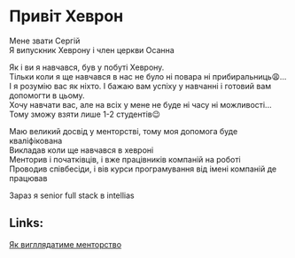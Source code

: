 # Привіт Хеврон

Мене звати Сергій</br>
Я випускник Хеврону і член церкви Осанна</br>

Як і ви я навчався, був у побуті Хеврону.</br>
Тільки коли я ще навчався в нас не було ні повара ні прибиральниць😩...</br>
І я розумію вас як ніхто. І бажаю вам успіху у навчанні і готовий вам допомогти в цьому.</br>
Хочу навчати вас, але на всіх у мене не буде ні часу ні можливості...</br>
Тому зможу взяти лише 1-2 студентів😉</br>


Маю великий досвід у менторстві, тому моя допомога буде кваліфікована</br>
Викладав коли ще навчався в хевроні</br>
Менторив і початківців, і вже працівників компаній на роботі</br>
Проводив співбесіди, і вів курси програмування від імені компаній де працював</br>

Зараз я senior full stack в intellias</br>

## Links:
[Як вигллядатиме менторство](https://github.com/j-five-s/public/blob/main/mentoring.md)
